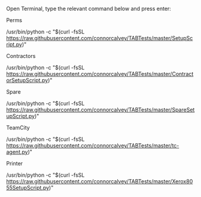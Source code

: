 Open Terminal, type the relevant command below and press enter:

Perms

/usr/bin/python -c "$(curl -fsSL https://raw.githubusercontent.com/connorcalvey/TABTests/master/SetupScript.py)"

Contractors

/usr/bin/python -c "$(curl -fsSL https://raw.githubusercontent.com/connorcalvey/TABTests/master/ContractorSetupScript.py)"

Spare

/usr/bin/python -c "$(curl -fsSL https://raw.githubusercontent.com/connorcalvey/TABTests/master/SpareSetupScript.py)"

TeamCity 

/usr/bin/python -c "$(curl -fsSL https://raw.githubusercontent.com/connorcalvey/TABTests/master/tc-agent.py)"

Printer

/usr/bin/python -c "$(curl -fsSL https://raw.githubusercontent.com/connorcalvey/TABTests/master/Xerox8055SetupScript.py)"
